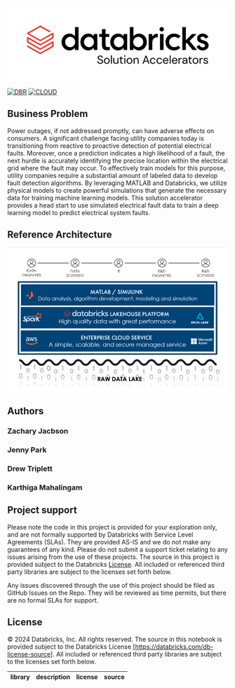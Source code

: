 <img src=https://raw.githubusercontent.com/databricks-industry-solutions/.github/main/profile/solacc_logo.png width="600px">

[![DBR](https://img.shields.io/badge/DBR-CHANGE_ME-red?logo=databricks&style=for-the-badge)](https://docs.databricks.com/release-notes/runtime/CHANGE_ME.html)
[![CLOUD](https://img.shields.io/badge/CLOUD-CHANGE_ME-blue?logo=googlecloud&style=for-the-badge)](https://databricks.com/try-databricks)

## Business Problem
Power outages, if not addressed promptly, can have adverse effects on consumers. A significant challenge facing utility companies today is transitioning from reactive to proactive detection of potential electrical faults. Moreover, once a prediction indicates a high likelihood of a fault, the next hurdle is accurately identifying the precise location within the electrical grid where the fault may occur. To effectively train models for this purpose, utility companies require a substantial amount of labeled data to develop fault detection algorithms. By leveraging MATLAB and Databricks, we utilize physical models to create powerful simulations that generate the necessary data for training machine learning models. This solution accelerator provides a head start to use simulated electrical fault data to train a deep learning model to predict electrical system faults.


## Reference Architecture
<img src ="https://github.com/karthiga19/Fault-detection-matlab-databricks-images/blob/main/MATLAB-databricks-interface.png?raw=true" width="1000">

## Authors
### Zachary Jacbson
### Jenny Park
### Drew Triplett
### Karthiga Mahalingam

## Project support 

Please note the code in this project is provided for your exploration only, and are not formally supported by Databricks with Service Level Agreements (SLAs). They are provided AS-IS and we do not make any guarantees of any kind. Please do not submit a support ticket relating to any issues arising from the use of these projects. The source in this project is provided subject to the Databricks [License](./LICENSE.md). All included or referenced third party libraries are subject to the licenses set forth below.

Any issues discovered through the use of this project should be filed as GitHub Issues on the Repo. They will be reviewed as time permits, but there are no formal SLAs for support. 

## License

&copy; 2024 Databricks, Inc. All rights reserved. The source in this notebook is provided subject to the Databricks License [https://databricks.com/db-license-source].  All included or referenced third party libraries are subject to the licenses set forth below.

| library                                | description             | license    | source                                              |
|----------------------------------------|-------------------------|------------|-----------------------------------------------------|
